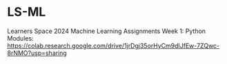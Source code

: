 # LS-ML
Learners Space 2024 Machine Learning Assignments
Week 1:
Python Modules: https://colab.research.google.com/drive/1jrDgj35orHyCm9dlJfEw-7ZQwc-8rNMO?usp=sharing
